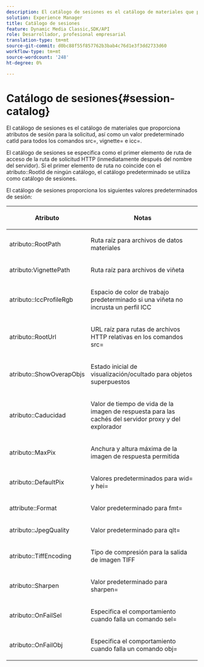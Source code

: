 ```yaml
---
description: El catálogo de sesiones es el catálogo de materiales que proporciona atributos de sesión para la solicitud, así como un valor predeterminado catId para todos los comandos src=, vignette= e icc=.
solution: Experience Manager
title: Catálogo de sesiones
feature: Dynamic Media Classic,SDK/API
role: Desarrollador, profesional empresarial
translation-type: tm+mt
source-git-commit: d0bc88f55f857762b3bab4c76d1e3f3dd2733d60
workflow-type: tm+mt
source-wordcount: '248'
ht-degree: 0%

---
```



# Catálogo de sesiones{#session-catalog}

El catálogo de sesiones es el catálogo de materiales que proporciona atributos de sesión para la solicitud, así como un valor predeterminado catId para todos los comandos src=, vignette= e icc=.

El catálogo de sesiones se especifica como el primer elemento de ruta de acceso de la ruta de solicitud HTTP (inmediatamente después del nombre del servidor). Si el primer elemento de ruta no coincide con el atributo::RootId de ningún catálogo, el catálogo predeterminado se utiliza como catálogo de sesiones.

El catálogo de sesiones proporciona los siguientes valores predeterminados de sesión:

<table id="table_DB5E0DD8E9B440A4964A1326433597C8"> 
 <thead> 
  <tr> 
   <th class="entry"> <p>Atributo </p> </th> 
   <th class="entry"> <p>Notas </p> </th> 
  </tr> 
 </thead>
 <tbody> 
  <tr> 
   <td> <p> <span class="codeph"> atributo::RootPath</span> </p> </td> 
   <td> <p> Ruta raíz para archivos de datos materiales </p> </td> 
  </tr> 
  <tr> 
   <td> <p> <span class="codeph"> atributo:VignettePath</span> </p> </td> 
   <td> <p> Ruta raíz para archivos de viñeta </p> </td> 
  </tr> 
  <tr> 
   <td> <p> <span class="codeph"> atributo::IccProfileRgb</span> </p> </td> 
   <td> <p> Espacio de color de trabajo predeterminado si una viñeta no incrusta un perfil ICC </p> </td> 
  </tr> 
  <tr> 
   <td> <p> <span class="codeph"> atributo::RootUrl</span> </p> </td> 
   <td> <p> URL raíz para rutas de archivos HTTP relativas en los comandos <span class="codeph"> src=</span> </p> </td> 
  </tr> 
  <tr> 
   <td> <p> <span class="codeph"> atributo::ShowOverapObjs</span> </p> </td> 
   <td> <p> Estado inicial de visualización/ocultado para objetos superpuestos </p> </td> 
  </tr> 
  <tr> 
   <td> <p> <span class="codeph"> atributo::Caducidad</span> </p> </td> 
   <td> <p> Valor de tiempo de vida de la imagen de respuesta para las cachés del servidor proxy y del explorador </p> </td> 
  </tr> 
  <tr> 
   <td> <p> <span class="codeph"> atributo::MaxPix</span> </p> </td> 
   <td> <p> Anchura y altura máxima de la imagen de respuesta permitida </p> </td> 
  </tr> 
  <tr> 
   <td> <p> <span class="codeph"> atributo::DefaultPix</span> </p> </td> 
   <td> <p> Valores predeterminados para <span class="codeph"> wid=</span> y <span class="codeph"> hei=</span> </p> </td> 
  </tr> 
  <tr> 
   <td> <p> <span class="codeph"> attribute::Format</span> </p> </td> 
   <td> <p> Valor predeterminado para <span class="codeph"> fmt=</span> </p> </td> 
  </tr> 
  <tr> 
   <td> <p> <span class="codeph"> atributo::JpegQuality</span> </p> </td> 
   <td> <p> Valor predeterminado para <span class="codeph"> qlt=</span> </p> </td> 
  </tr> 
  <tr> 
   <td> <p> <span class="codeph"> atributo::TiffEncoding</span> </p> </td> 
   <td> <p> Tipo de compresión para la salida de imagen TIFF </p> </td> 
  </tr> 
  <tr> 
   <td> <p> <span class="codeph"> atributo::Sharpen</span> </p> </td> 
   <td> <p> Valor predeterminado para <span class="codeph"> sharpen=</span> </p> </td> 
  </tr> 
  <tr> 
   <td> <p> <span class="codeph"> atributo::OnFailSel</span> </p> </td> 
   <td> <p> Especifica el comportamiento cuando falla un comando <span class="codeph"> sel=</span> </p> </td> 
  </tr> 
  <tr> 
   <td> <p> <span class="codeph"> atributo::OnFailObj</span> </p> </td> 
   <td> <p> Especifica el comportamiento cuando falla un comando <span class="codeph"> obj=</span> </p> </td> 
  </tr> 
 </tbody> 
</table>

